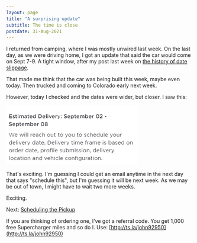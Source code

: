 ```yaml
---
layout: page
title: "A surprising update"
subtitle: The time is close
postdate: 31-Aug-2021
---
```


I returned from camping, where I was mostly unwired last week. On the last day, as we were driving home, I got an update that said the car would come on Sept 7-9. A tight window, after my post last week on [the history of date slippage](dateslip.html).

That made me think that the car was being built this week, maybe even today. Then trucked and coming to Colorado early next week.

However, today I checked and the dates were wider, but closer. I saw this:

![Delivery Dates for my Tesla Sept 2-8](/assets/img/cars/tesladelivery.png)

That's exciting. I'm guessing I could get an email anytime in the next day that says "schedule this", but I'm guessing it will be next week. As we may be out of town, I might have to wait two more weeks.

Exciting.

Next: [Scheduling the Pickup](/projects/tesla/schedule/)

If you are thinking of ordering one, I’ve got a referral code. You get 1,000 free Supercharger miles and so do I. Use: [http://ts.la/john92950](http://ts.la/john92950)